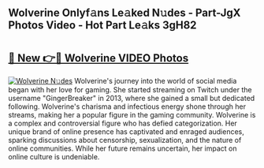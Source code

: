 ## Wolverine Onlyf𝚊ns Le𝚊ked N𝚞des - Part-JgX Photos Video - Hot Part Le𝚊ks 3gH82

# <h2><a href="http://ab2660.deff.icu/?id=Wolverine">🔗 New 👉🔴 Wolverine VIDEO Photos</a></h2>

[![Wolverine N𝚞des](https://i.imgur.com/rIISA9y.gif)](http://ab2660.deff.icu/?id=Wolverine)
Wolverine's journey into the world of social media began with her love for gaming. She started streaming on Twitch under the username "GingerBreaker" in 2013, where she gained a small but dedicated following. Wolverine's charisma and infectious energy shone through her streams, making her a popular figure in the gaming community. Wolverine is a complex and controversial figure who has defied categorization. Her unique brand of online presence has captivated and enraged audiences, sparking discussions about censorship, sexualization, and the nature of online communities. While her future remains uncertain, her impact on online culture is undeniable.
